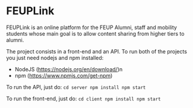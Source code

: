 # FEUPLink

FEUPLink is an online platform for the FEUP Alumni, staff and mobility students whose main goal is to allow content sharing from higher tiers to alumni.

The project consists in a front-end and an API.
To run both of the projects you just need nodejs and npm installed:
* NodeJS (https://nodejs.org/en/download/)n
* npm (https://www.npmjs.com/get-npm)

To run the API, just do:
    ```
    cd server
    npm install
    npm start
    ```

To run the front-end, just do:
    ```
    cd client
    npm install
    npm start
    ```